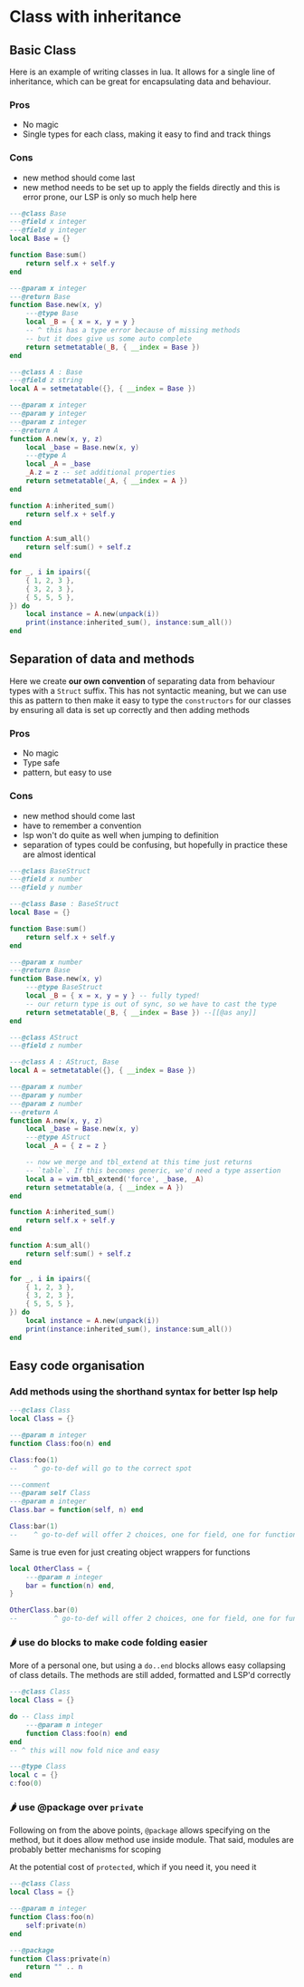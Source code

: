 # Class with inheritance

## Basic Class

Here is an example of writing classes in lua. It allows for a single line of inheritance, which can be great for encapsulating data and behaviour.

### Pros

- No magic
- Single types for each class, making it easy to find and track things

### Cons

- new method should come last
- new method needs to be set up to apply the fields directly and this is error prone, our LSP is only so much help here

```lua
---@class Base
---@field x integer
---@field y integer
local Base = {}

function Base:sum()
	return self.x + self.y
end

---@param x integer
---@return Base
function Base.new(x, y)
	---@type Base
	local _B = { x = x, y = y }
	-- ^ this has a type error because of missing methods
	-- but it does give us some auto complete
	return setmetatable(_B, { __index = Base })
end

---@class A : Base
---@field z string
local A = setmetatable({}, { __index = Base })

---@param x integer
---@param y integer
---@param z integer
---@return A
function A.new(x, y, z)
	local _base = Base.new(x, y)
	---@type A
	local _A = _base
	_A.z = z -- set additional properties
	return setmetatable(_A, { __index = A })
end

function A:inherited_sum()
	return self.x + self.y
end

function A:sum_all()
	return self:sum() + self.z
end

for _, i in ipairs({
	{ 1, 2, 3 },
	{ 3, 2, 3 },
	{ 5, 5, 5 },
}) do
	local instance = A.new(unpack(i))
	print(instance:inherited_sum(), instance:sum_all())
end
```

## Separation of data and methods

Here we create **our own convention** of separating data from behaviour types with a `Struct` suffix. This has not syntactic meaning, but we can use this as pattern to then make it easy to type the `constructors` for our classes by ensuring all data is set up correctly and then adding methods

### Pros

- No magic
- Type safe
- pattern, but easy to use

### Cons

- new method should come last
- have to remember a convention
- lsp won't do quite as well when jumping to definition
- separation of types could be confusing, but hopefully in practice these are almost identical

```lua
---@class BaseStruct
---@field x number
---@field y number

---@class Base : BaseStruct
local Base = {}

function Base:sum()
	return self.x + self.y
end

---@param x number
---@return Base
function Base.new(x, y)
	---@type BaseStruct
	local _B = { x = x, y = y } -- fully typed!
	-- our return type is out of sync, so we have to cast the type
	return setmetatable(_B, { __index = Base }) --[[@as any]]
end

---@class AStruct
---@field z number

---@class A : AStruct, Base
local A = setmetatable({}, { __index = Base })

---@param x number
---@param y number
---@param z number
---@return A
function A.new(x, y, z)
	local _base = Base.new(x, y)
	---@type AStruct
	local _A = { z = z }

	-- now we merge and tbl_extend at this time just returns
	-- `table`. If this becomes generic, we'd need a type assertion
	local a = vim.tbl_extend('force', _base, _A)
	return setmetatable(a, { __index = A })
end

function A:inherited_sum()
	return self.x + self.y
end

function A:sum_all()
	return self:sum() + self.z
end

for _, i in ipairs({
	{ 1, 2, 3 },
	{ 3, 2, 3 },
	{ 5, 5, 5 },
}) do
	local instance = A.new(unpack(i))
	print(instance:inherited_sum(), instance:sum_all())
end
```

## Easy code organisation

### Add methods using the shorthand syntax for better lsp help

```lua
---@class Class
local Class = {}

---@param n integer
function Class:foo(n) end

Class:foo(1)
--    ^ go-to-def will go to the correct spot

---comment
---@param self Class
---@param n integer
Class.bar = function(self, n) end

Class:bar(1)
--    ^ go-to-def will offer 2 choices, one for field, one for function

```

Same is true even for just creating object wrappers for functions

```lua
local OtherClass = {
	---@param n integer
	bar = function(n) end,
}

OtherClass.bar(0)
--         ^ go-to-def will offer 2 choices, one for field, one for function
```

### 🌶️ use do blocks to make code folding easier

More of a personal one, but using a `do..end` blocks allows easy collapsing of class details. The methods are still added, formatted and LSP'd correctly

```lua
---@class Class
local Class = {}

do -- Class impl
	---@param n integer
	function Class:foo(n) end
end
-- ^ this will now fold nice and easy

---@type Class
local c = {}
c:foo(0)
```

### 🌶️ use @package over `private`

Following on from the above points, `@package` allows specifying on the method, but it does allow method use inside module. That said, modules are probably better mechanisms for scoping

At the potential cost of `protected`, which if you need it, you need it

```lua
---@class Class
local Class = {}

---@param n integer
function Class:foo(n)
	self:private(n)
end

---@package
function Class:private(n)
	return "" .. n
end
```
